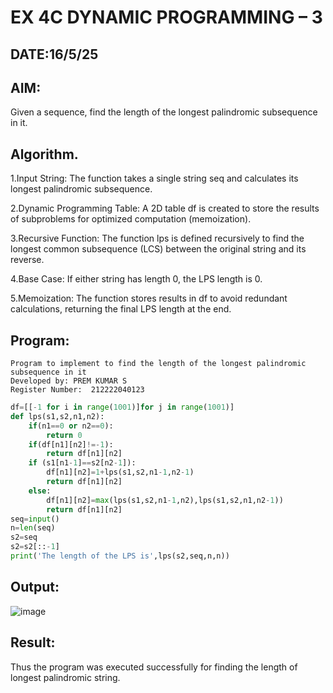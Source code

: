 # EX 4C DYNAMIC PROGRAMMING – 3
## DATE:16/5/25
## AIM:
Given a sequence, find the length of the longest palindromic subsequence in it.





## Algorithm.   
1.Input String: The function takes a single string seq and calculates its longest palindromic subsequence.

2.Dynamic Programming Table: A 2D table df is created to store the results of subproblems for optimized computation (memoization).

3.Recursive Function: The function lps is defined recursively to find the longest common subsequence (LCS) between the original string and its reverse.

4.Base Case: If either string has length 0, the LPS length is 0.

5.Memoization: The function stores results in df to avoid redundant calculations, returning the final LPS length at the end.
## Program:
```
Program to implement to find the length of the longest palindromic subsequence in it
Developed by: PREM KUMAR S
Register Number:  212222040123
```
```python
df=[[-1 for i in range(1001)]for j in range(1001)]
def lps(s1,s2,n1,n2):
    if(n1==0 or n2==0):
        return 0
    if(df[n1][n2]!=-1):
        return df[n1][n2]
    if (s1[n1-1]==s2[n2-1]):
        df[n1][n2]=1+lps(s1,s2,n1-1,n2-1)
        return df[n1][n2]
    else:
        df[n1][n2]=max(lps(s1,s2,n1-1,n2),lps(s1,s2,n1,n2-1))
        return df[n1][n2]
seq=input()
n=len(seq)
s2=seq
s2=s2[::-1]
print('The length of the LPS is',lps(s2,seq,n,n))
```

## Output:

![image](https://github.com/user-attachments/assets/281e7d2b-4995-497c-990d-12a78cc00e1e)


## Result:
Thus the program was executed successfully for finding the length of longest palindromic string.
